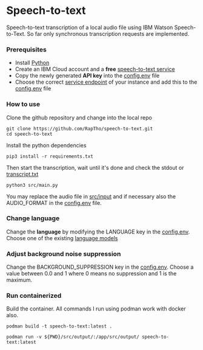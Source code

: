 # Speech-to-text

Speech-to-text transcription of a local audio file using IBM Watson Speech-to-Text. So far only synchronous transcription requests are implemented.

### Prerequisites

- Install [Python](https://www.python.org/downloads/)
- Create an IBM Cloud account and a **free** [speech-to-text service](https://cloud.ibm.com/catalog/services/speech-to-text)
- Copy the newly generated **API key** into the [config.env](src/config.env) file
- Choose the correct [service endpoint](https://cloud.ibm.com/apidocs/speech-to-text?code=node#service-endpoint) of your instance and add this to the [config.env](src/config.env) file

### How to use

Clone the github repository and change into the local repo

```
git clone https://github.com/RapTho/speech-to-text.git
cd speech-to-text
```

Install the python dependencies

```
pip3 install -r requirements.txt
```

Then start the transcription, wait until it's done and check the stdout or [transcript.txt](src/output/transcript.txt)

```
python3 src/main.py
```

You may replace the audio file in [src/input](src/input) and if necessary also the AUDIO_FORMAT in the [config.env](src/config.env) file.

### Change language

Change the **language** by modifying the LANGUAGE key in the [config.env](src/config.env). Choose one of the existing [language models](https://cloud.ibm.com/apidocs/speech-to-text?code=python#getmodel)

### Adjust background noise suppression

Change the BACKGROUND_SUPPRESSION key in the [config.env](src/config.env). Choose a value between 0.0 and 1 where 0 means no suppression and 1 is the maximum.

### Run containerized

Build the container. All commands I run using podman work with docker also.

```
podman build -t speech-to-text:latest .
```

```
podman run -v ${PWD}/src/output/:/app/src/output/ speech-to-text:latest
```

